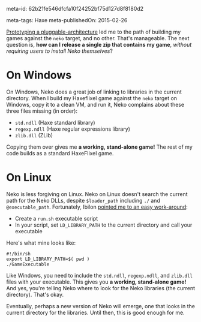 meta-id: 62b21fe546dfcfa10f24252bf75d127d8f8180d2

meta-tags: Haxe
meta-publishedOn: 2015-02-26

[Prototyping a pluggable-architecture](http:/ashes999.github.io/learnhaxe/neko-plugin-architecture-with-reflection.html) led me to the path of building my games against the `neko` target, and no other. That's manageable. The next question is, **how can I release a single zip that contains my game**, *without requiring users to install Neko themselves*?

# On Windows

On Windows, Neko does a great job of linking to libraries in the current directory. When I build my Haxeflixel game against the `neko` target on Windows, copy it to a clean VM, and run it, Neko complains about these three files missing (in order):

- `std.ndll` (Haxe standard library)
- `regexp.ndll` (Haxe regular expressions library)
- `zlib.dll` (ZLib)

Copying them over gives me **a working, stand-alone game!** The rest of my code builds as a standard HaxeFlixel game.

# On Linux

Neko is less forgiving on Linux. Neko on Linux doesn't search the current path for the Neko DLLs, despite `$loader_path` including `./` and `@executable_path`. Fortunately, Ibilon [pointed me to an easy work-around](http://community.openfl.org/t/stand-alone-neko-executables-with-neko/770/5):

- Create a `run.sh` executable script
- In your script, set `LD_LIBRARY_PATH` to the current directory and call your executable

Here's what mine looks like:

```
#!/bin/sh
export LD_LIBRARY_PATH=$( pwd )
./GameExecutable
```

Like Windows, you need to include the `std.ndll`, `regexp.ndll`, and `zlib.dll` files with your executable. This gives you **a working, stand-alone game!** And yes, you're telling Neko where to look for the Neko libraries (the current directory). That's okay.

Eventually, perhaps a new version of Neko will emerge, one that looks in the current directory for the libraries. Until then, this is good enough for me.
